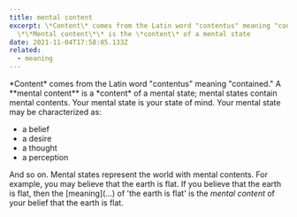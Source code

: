 ```yaml
---
title: mental content
excerpt: \*Content\* comes from the Latin word "contentus" meaning "contained."
  \*\*Mental content\*\* is the \*content\* of a mental state
date: 2021-11-04T17:58:05.133Z
related:
  - meaning
---
```

\*Content\* comes from the Latin word "contentus" meaning "contained." A \*\*mental content\*\* is a \*content\* of a mental state; mental states contain mental contents. Your mental state is your state of mind. Your mental state may be characterized as:

* a belief
* a desire
* a thought
* a perception

And so on. Mental states represent the world with mental contents. For example, you may believe that the earth is flat. If you believe that the earth is flat, then the \[meaning](...) of 'the earth is flat' is the *mental content* of your belief that the earth is flat.